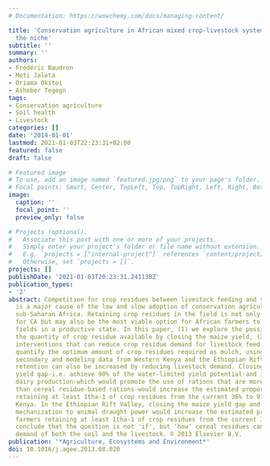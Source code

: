 ```yaml
---
# Documentation: https://wowchemy.com/docs/managing-content/

title: 'Conservation agriculture in African mixed crop-livestock systems: Expanding
  the niche'
subtitle: ''
summary: ''
authors:
- Frédéric Baudron
- Moti Jaleta
- Oriama Okitoi
- Asheber Tegegn
tags:
- Conservation agriculture
- Soil health
- Livestock
categories: []
date: '2014-01-01'
lastmod: 2021-01-03T22:23:31+02:00
featured: false
draft: false

# Featured image
# To use, add an image named `featured.jpg/png` to your page's folder.
# Focal points: Smart, Center, TopLeft, Top, TopRight, Left, Right, BottomLeft, Bottom, BottomRight.
image:
  caption: ''
  focal_point: ''
  preview_only: false

# Projects (optional).
#   Associate this post with one or more of your projects.
#   Simply enter your project's folder or file name without extension.
#   E.g. `projects = ["internal-project"]` references `content/project/deep-learning/index.md`.
#   Otherwise, set `projects = []`.
projects: []
publishDate: '2021-01-03T20:23:31.241130Z'
publication_types:
- '2'
abstract: Competition for crop residues between livestock feeding and soil mulching
  is a major cause of the low and slow adoption of conservation agriculture (CA) in
  sub-Saharan Africa. Retaining crop residues in the field is not only a prerequisite
  for CA but may also be the most viable option for African farmers to retain their
  fields in a productive state. In this paper, (1) we explore the possibility of increasing
  the quantity of crop residue available by closing the maize yield, (2) we propose
  interventions that can reduce crop residue demand for livestock feed, and (3) we
  quantify the optimum amount of crop residues required as mulch, using empirical,
  secondary and modeling data from Western Kenya and the Ethiopian Rift Valley. Residue
  retention can also be increased by reducing livestock demand. Closing the maize
  yield gap-i.e. achieve 90% of the water-limited yield potential-and intensifying
  dairy production-which would promote the use of rations that are more energy-dense
  than cereal residue-based rations-would increase the estimated proportion of farmers
  retaining at least 1tha-1 of crop residues from the current 36% to 97% in Western
  Kenya. In the Ethiopian Rift Valley, closing the maize yield gap and substituting
  mechanization to animal draught power would increase the estimated proportion of
  farmers retaining at least 1tha-1 of crop residues from the current 3% to 83%. We
  conclude that the question is not 'if', but 'how' cereal residues can fulfill the
  demand of both the soil and the livestock. © 2013 Elsevier B.V.
publication: '*Agriculture, Ecosystems and Environment*'
doi: 10.1016/j.agee.2013.08.020
---
```

